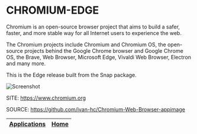 # CHROMIUM-EDGE

 Chromium is an open-source browser project that aims to build a safer, faster,
 and more stable way for all Internet users to experience the web. 
 
 The Chromium projects include Chromium and Chromium OS, the open-source
 projects behind the Google Chrome browser and Google Chrome OS, the Brave, Web
 Browser, Microsoft Edge, Vivaldi Web Browser, Electron and many more.
 
 This is the Edge release built from the Snap package.
 
 ![Screenshot](https://upload.wikimedia.org/wikipedia/commons/6/6a/Chromium_96_Wikipedia_page_%28ungoogled-chromium%29_screenshot.png)
 
 SITE: https://www.chromium.org
 
 SOURCE: https://github.com/ivan-hc/Chromium-Web-Browser-appimage

 | [Applications](https://portable-linux-apps.github.io/apps.html) | [Home](https://portable-linux-apps.github.io)
 | --- | --- |
